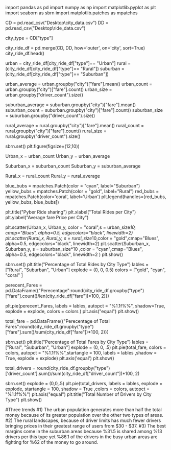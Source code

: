 import pandas as pd 
import numpy as np
import matplotlib.pyplot as plt
import seaborn as sbrn
import matplotlib.patches as mpatches

CD = pd.read_csv("Desktop\\city_data.csv")
DD = pd.read_csv("Desktop\\ride_data.csv")

city_type = CD["type"]

city_ride_df = pd.merge(CD, DD, how='outer', on='city', sort=True)
city_ride_df.head()

urban = city_ride_df[city_ride_df["type"]== "Urban"]
rural = (city_ride_df[city_ride_df["type"]== "Rural"])
suburban = (city_ride_df[city_ride_df["type"]== "Suburban"])

urban_average = urban.groupby("city")["fare"].mean()
urban_count = urban.groupby("city")["fare"].count()
urban_size = urban.groupby("driver_count").size()

suburban_average = suburban.groupby("city")["fare"].mean()
suburban_count = suburban.groupby("city")["fare"].count()
suburban_size = suburban.groupby("driver_count").size()

rural_average = rural.groupby("city")["fare"].mean()
rural_count = rural.groupby("city")["fare"].count()
rural_size = rural.groupby("driver_count").size()

sbrn.set()
plt.figure(figsize=(12,10))

Urban_x = urban_count
Urban_y = urban_average

Suburban_x = suburban_count
Suburban_y = suburban_average

Rural_x = rural_count
Rural_y = rural_average

blue_bubs = mpatches.Patch(color = "cyan", label="Suburban")
yellow_bubs = mpatches.Patch(color = "gold", label="Rural")
red_bubs = mpatches.Patch(color='coral', label='Urban')
plt.legend(handles=[red_bubs, yellow_bubs, blue_bubs])

plt.title("Pyber Ride sharing")
plt.xlabel("Total Rides per City")
plt.ylabel("Average fare Price per City")
 
plt.scatter(Urban_x, Urban_y, color = "coral",s = urban_size*10, cmap="Blues", alpha=0.5, edgecolors="black", linewidth=2)
plt.scatter(Rural_x, Rural_y, s = rural_size*10,color = "gold",cmap="Blues", alpha=0.5, edgecolors="black", linewidth=2)
plt.scatter(Suburban_x, Suburban_y, s = suburban_size*10 ,color = "cyan",cmap="Blues", alpha=0.5, edgecolors="black", linewidth=2 )
plt.show()

sbrn.set()
plt.title("Percentage of Total Rides by City Type")
lables = ["Rural", "Suburban", "Urban"]
explode = (0, 0, 0.5)
colors = ["gold", "cyan", "coral" ]

perecent_Fares = pd.DataFrame({"Perecentage":round(city_ride_df.groupby("type")["fare"].count()/len(city_ride_df["fare"])*100, 2)})

plt.pie(perecent_Fares, labels = lables, autopct = "%1.1f%%", shadow=True, explode = explode, colors = colors )
plt.axis("equal")
plt.show()

total_fare = pd.DataFrame({"Perecentage of Total Fares":round(city_ride_df.groupby("type")["fare"].sum()/sum(city_ride_df["fare"])*100, 2)})

sbrn.set()
plt.title("Percentage of Total Fares by City Type")
lables = ["Rural", "Suburban", "Urban"]
explode = (0, 0, .5)
plt.pie(total_fare, colors = colors, autopct = "%1.1f%%",startangle = 100, labels = lables ,shadow = True, explode = explode)
plt.axis('equal')
plt.show()

total_drivers = round(city_ride_df.groupby("type")['driver_count'].sum()/sum(city_ride_df["driver_count"])*100, 2)

sbrn.set()
explode = (0,0,.5)
plt.pie(total_drivers, labels = lables, explode = explode, startangle = 100, shadow = True ,colors = colors, autopct = "%1.1f%%")
plt.axis("equal")
plt.title("Total Number of Drivers by City Type")
plt.show()

#Three trends
#1) The urban population generates more than half the total money because of its greater population over the other two types of areas.
#2) The rural landscapes, because of driver limits has much fewer drivers bringing prices in their greatest range of users from $30 - $37.
#3) The best margins come in the suburban areas because %31.5 is shared among %13 drivers per this type yet %86.1 of the drivers in the busy urban areas are fighting for %62 of the money to go around.
